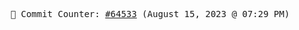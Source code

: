 <p align="center">
    <samp>
        📮 Commit Counter: <a href="https://github.com/Javascript-void0/Javascript-void0/commits/main">#64533</a> (August 15, 2023 @ 07:29 PM)
    </samp>
</p>